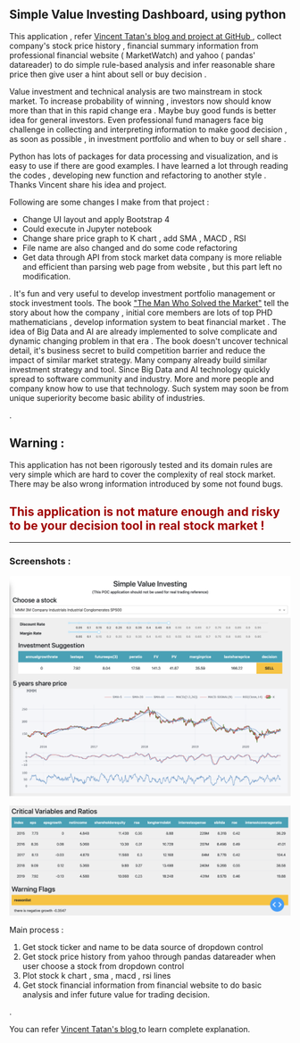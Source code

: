 ## Simple Value Investing Dashboard, using python 

This application , refer [Vincent Tatan's blog and project at GitHub ](https://towardsdatascience.com/value-investing-dashboard-with-python-beautiful-soup-and-dash-python-43002f6a97ca) , collect company's stock price history , financial summary information from professional financial website ( MarketWatch) and yahoo ( pandas' datareader) to do simple rule-based analysis and infer reasonable share price then give user a hint about sell or buy decision .

Value investment and technical analysis are two mainstream in stock market. To increase probability of winning , investors now should know more than that in this rapid change era . Maybe buy good funds is better idea for general investors.  Even professional fund managers face big challenge in collecting and interpreting information to make good decision , as soon as possible , in investment portfolio and when to buy or sell share . 

Python has lots of packages for data processing and visualization, and is easy to use if there are good examples.   I have learned a lot through reading the codes , developing new function and refactoring to another style . Thanks Vincent share his idea and project. 

Following are some changes I make from that project :
- Change UI layout and apply Bootstrap 4
- Could execute in Jupyter notebook
- Change share price graph to K chart , add SMA , MACD , RSI 
- File name are also changed and do some code refactoring
- Get data through API from stock market data company is more reliable and efficient than parsing web page from website , but this part left no modification.

.
It's fun and very useful to develop investment portfolio management or stock investment tools. The book ["The Man Who Solved the Market"](https://www.amazon.com/Man-Who-Solved-Market-Revolution/dp/073521798X)  tell the story about how the company , initial core members are lots of top PHD mathematicians , develop information system to beat financial market . The idea of Big Data and AI are already implemented to solve complicate and dynamic changing problem in that era . The book doesn't uncover technical detail, it's business secret to build competition barrier and reduce the impact of similar market strategy. Many company already build similar investment strategy and tool. Since Big Data and AI technology quickly spread to software community and industry. More and more people and company know how to use that technology. Such system may soon be from unique superiority become basic ability of industries.  


.

## Warning : ##
This application has not been rigorously tested and its domain rules are very simple which are hard to cover the complexity of real stock market. There may be also wrong information introduced by some not found bugs.
## <span style='color:#a00000'>This application is not mature enough and risky to be your decision tool in real stock market !</span>



-------

### Screenshots : 

![](data/../assets/dashboard-s1.png)

![](data/../assets/dashboard-s2.png)

Main process :

1. Get stock ticker and name to be data source of dropdown control
2. Get stock price history from yahoo through pandas datareader when user choose a stock from dropdown control
3. Plot stock k chart , sma  , macd , rsi lines
4. Get stock financial information from financial website to do basic analysis and infer future value for trading decision.


.


You can refer [Vincent Tatan's blog ](https://towardsdatascience.com/value-investing-dashboard-with-python-beautiful-soup-and-dash-python-43002f6a97ca) to learn complete explanation.